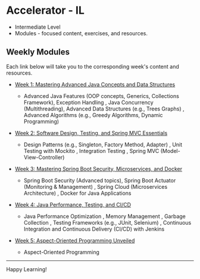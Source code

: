 # Accelerator  - IL
* Intermediate Level
* Modules - focused content, exercises, and resources.

## Weekly Modules

Each link below will take you to the corresponding week's content and resources.

- [Week 1: Mastering Advanced Java Concepts and Data Structures](./wk-1/README.md)
    - Advanced Java Features (OOP concepts, Generics, Collections Framework), Exception Handling , Java Concurrency (Multithreading), Advanced Data Structures (e.g., Trees Graphs) , Advanced Algorithms (e.g., Greedy Algorithms, Dynamic Programming)  

- [Week 2: Software Design, Testing, and Spring MVC Essentials](./wk-2/README.md)
    - Design Patterns (e.g., Singleton, Factory Method, Adapter)  , Unit Testing with Mockito , Integration Testing , Spring MVC (Model-View-Controller) 

- [Week 3: Mastering Spring Boot Security, Microservices, and Docker](./wk-3/README.md)
    - Spring Boot Security (Advanced topics), Spring Boot Actuator (Monitoring & Management) , Spring Cloud (Microservices Architecture) , Docker for Java Applications 

- [Week 4: Java Performance, Testing, and CI/CD ](./wk-4/README.md)
    - Java Performance Optimization , Memory Management , Garbage Collection , Testing Frameworks (e.g., JUnit, Selenium) , Continuous Integration and Continuous Delivery (CI/CD) with Jenkins

- [Week 5: Aspect-Oriented Programming Unveiled](./wk-5/README.md)
    - Aspect-Oriented Programming



---

Happy Learning!